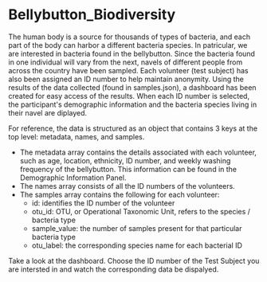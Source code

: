 # Bellybutton_Biodiversity

The human body is a source for thousands of types of bacteria, and each part of the body can harbor a different bacteria species. In patricular, we are interested in bacteria found in the bellybutton. Since the bacteria found in one individual will vary from the next, navels of different people from across the country have been sampled. Each volunteer (test subject) has also been assigned an ID number to help maintain anonymity. Using the results of the data collected (found in samples.json), a dashboard has been created for easy access of the results. When each ID number is selected, the participant's demographic information and the bacteria species living in their navel are diplayed. 

For reference, the data is structured as an object that contains 3 keys at the top level: metadata, names, and samples. 
- The metadata array contains the details associated with each volunteer, such as age, location, ethnicity, ID number, and weekly washing frequency of the bellybutton. This information can be found in the Demographic Information Panel. 
- The names array consists of all the ID numbers of the volunteers. 
- The samples array contains the following for each volunteer:
  - id: identifies the ID number of the volunteer
  - otu_id: OTU, or Operational Taxonomic Unit, refers to the species / bacteria type
  - sample_value: the number of samples present for that particular bacteria type 
  - otu_label: the corresponding species name for each bacterial ID

Take a look at the dashboard.
Choose the ID number of the Test Subject you are intersted in and watch the corresponding data be dispalyed.  
